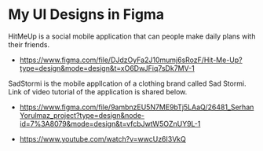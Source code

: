 # My UI Designs in Figma
HitMeUp is a social mobile application that can people make daily plans with their friends. 
* https://www.figma.com/file/DJdzOyFa2J10mumj6sRozF/Hit-Me-Up?type=design&mode=design&t=xO6DwJFiq7sDk7MV-1

SadStormi is the mobile appllcation of a clothing brand called Sad Stormi. Link of video tutorial of the application is shared below.
* https://www.figma.com/file/9ambnzEU5N7ME9bTj5LAaQ/26481_SerhanYorulmaz_project?type=design&node-id=7%3A8079&mode=design&t=vfcbJwtW5OZnUY9L-1

* https://www.youtube.com/watch?v=wwcUz6I3VkQ
